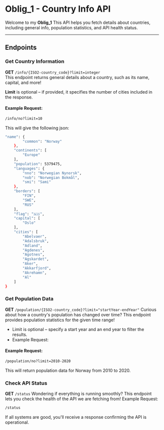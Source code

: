 #  Oblig_1 - Country Info API  

Welcome to my **Oblig_1**
This API helps you fetch details about countries, including general info, population statistics, and API health status.

---


##  Endpoints  

###  Get Country Information  
**GET** `/info/{ISO2-country_code}?limit=integer`  
This endpoint returns general details about a country, such as its name, capital, and more!  

**Limit** is optional – if provided, it specifies the number of cities included in the response.  

####  Example Request:  
```bash
/info/no?limit=10
```

This will give the following json:
```bash
"name": {
        "common": "Norway"
    },
    "continents": [
        "Europe"
    ],
    "population": 5379475,
    "languages": {
        "nno": "Norwegian Nynorsk",
        "nob": "Norwegian Bokmål",
        "smi": "Sami"
    },
    "borders": [
        "FIN",
        "SWE",
        "RUS"
    ],
    "flag": "🇳🇴",
    "capital": [
        "Oslo"
    ],
    "cities": [
        "Abelvaer",
        "Adalsbruk",
        "Adland",
        "Agdenes",
        "Agotnes",
        "Agskardet",
        "Aker",
        "Akkarfjord",
        "Akrehamn",
        "Al"
    ]
}
```


### Get Population Data

**GET** `/population/{ISO2-country_code}?limit="startYear-endYear"`
Curious about how a country's population has changed over time? This endpoint provides population statistics for the given time range!

- Limit is optional – specify a start year and an end year to filter the results.
- Example Request:

####  Example Request: 
```bash
/population/no?limit=2010-2020
```
This will return population data for Norway from 2010 to 2020.



### Check API Status

**GET** `/status`
Wondering if everything is running smoothly? This endpoint lets you check the health of the API we are fetching from!
Example Request:

```bash
/status
```
If all systems are good, you'll receive a response confirming the API is operational.



